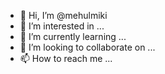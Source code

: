 - 👋 Hi, I’m @mehulmiki
- 👀 I’m interested in ...
- 🌱 I’m currently learning ...
- 💞️ I’m looking to collaborate on ...
- 📫 How to reach me ...

<!---
mehulmiki/mehulmiki is a ✨ special ✨ repository because its `README.md` (this file) appears on your GitHub profile.
You can click the Preview link to take a look at your changes.
--->
